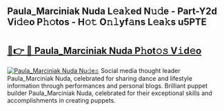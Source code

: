 ## Paula_Marciniak Nuda L𝚎a𝚔ed N𝚞𝚍e - Part-Y2d Vi𝚍𝚎o P𝚑𝚘tos - H𝚘𝚝 O𝚗𝚕yf𝚊ns L𝚎a𝚔s u5PTE

# <h2><a href="http://kfchx0.oniu.top/?m=Paula_Marciniak+Nuda">🔗👉 🔴 Paula_Marciniak Nuda P𝚑ot𝚘𝚜 V𝚒d𝚎o</a></h2>

[![Paula_Marciniak Nuda Nu𝚍e𝚜](https://i.imgur.com/0qMVB7G.gif)](http://kfchx0.oniu.top/?m=Paula_Marciniak+Nuda)
Social media thought leader Paula_Marciniak Nuda, celebrated for sharing dance and lifestyle information through performances and personal blogs. Brilliant puppet builder Paula_Marciniak Nuda, celebrated for their exceptional skills and accomplishments in creating puppets.  
